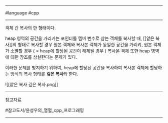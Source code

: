 
---

#language #cpp

---

객체 간 복사의 한 형태이다.

heap 영역의 공간을 가리키는 포인터를 멤버 변수로 삼는 객체를 복사할 때, [[얕은 복사]]의 형태로 복사할 경우 원본 객체와 복사본 객체가 동일한 공간을 가리켜, 원본 객체가 소멸할 경우 ( = heap에 할당된 공간이 해제될 경우 ) 복사본 객체 또한 heap 영역에 대한 참조를 상실한다는 문제가 있다.

이러한 문제를 방지하기 위하여, heap에 할당된 공간을 복사하여 복사본 객체에 할당하는 방식의 복사 형태를 **깊은 복사**라 한다.

![[얕은 복사 깊은 복사.png]]

---

참고자료

#참고도서/윤성우의_열혈_cpp_프로그래밍

---